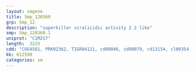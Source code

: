 ```yaml
---
layout: smgene
title: Smp_120360
grp: Smp_12
description: "superkiller viralicidic activity 2 2 like"
smp: Smp_120360.1
uniprot: "C1M2S7"
length:  3225
cdd: "COG4581, PRK02362, TIGR04121, cd00046, cd00079, cd13154, cl00354, cl06956, cl21455, pfam00270, pfam00271, pfam08148, pfam12128, pfam13234, smart00487, smart00490"
kk: K12598
categories: sm
---
```

